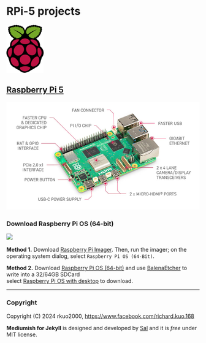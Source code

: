 # RPi-5 projects
![](https://github.com/rkuo2000/RPi5-project/blob/main/assets/images/raspberry-pi-logo.png?raw=true)

## [Raspberry Pi 5](https://www.raspberrypi.com/products/raspberry-pi-5/)
![](https://github.com/rkuo2000/RPi5-project/blob/main/assets/images/RPi-5.jpg?raw=true)

### Download Raspberry Pi OS (64-bit)
![](https://techviral.net/wp-content/uploads/2022/02/Raspberry-PI-OS-Featured.jpg)

**Method 1.** Download [Raspberry Pi Imager](https://downloads.raspberrypi.org/imager/imager_latest.exe). Then, run the imager; on the operating system dialog, select `Raspberry Pi OS (64-Bit)`.<br>

**Method 2.** Download [Raspberry Pi OS (64-bit)](https://www.raspberrypi.com/software/operating-systems/#raspberry-pi-os-64-bit) and use [BalenaEtcher](https://etcher.balena.io/) to write into a 32/64GB SDCard<br>
select [Raspberry Pi OS with desktop](https://downloads.raspberrypi.com/raspios_arm64/images/raspios_arm64-2024-07-04/2024-07-04-raspios-bookworm-arm64.img.xz) to download.<br>

---
### Copyright

Copyright (C) 2024 rkuo2000, https://www.facebook.com/richard.kuo.168

**Mediumish for Jekyll** is designed and developed by [Sal](https://www.wowthemes.net) and it is *free* under MIT license. 

